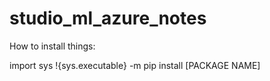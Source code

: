 # studio_ml_azure_notes

How to install things:

import sys
!{sys.executable} -m pip install [PACKAGE NAME]
